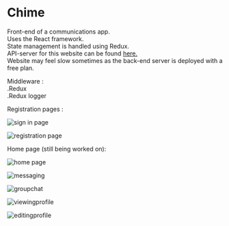 # Chime 

    
Front-end of a communications app.           
Uses the React framework.    
State management is handled using Redux.    
API-server for this website can be found [here.](https://github.com/lincolnChoy/Chat-Time-API)    
Website may feel slow sometimes as the back-end server is deployed with a free plan.    

Middleware :    
.Redux    
.Redux logger     

Registration pages :     

![sign in page](https://puu.sh/BQKiI/8d8c6f6b4e.png)    
    
![registration page](https://puu.sh/BQKjm/a4aa2d4cfe.png)    
    
Home page (still being worked on):    
    
![home page](https://puu.sh/BPaw5/29c5b184c3.jpg)          
    
![messaging](https://puu.sh/BPazj/16c630c729.jpg)   
    
![groupchat](https://puu.sh/BPaC4/ca0b2f3626.jpg)    


![viewingprofile](https://puu.sh/BNULS/52a71c869a.jpg)
   
![editingprofile](https://puu.sh/BNUNk/6b2bc2bb37.png)    




